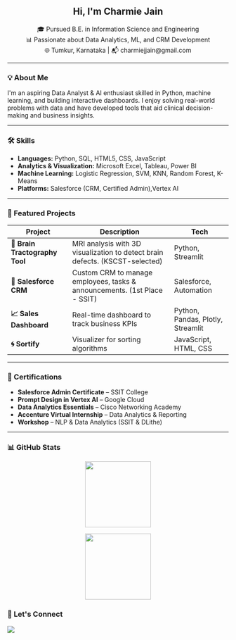 <h2 align="center">Hi, I'm Charmie Jain </h2>

<p align="center">
🎓 Pursued B.E. in Information Science and Engineering <br>
📊 Passionate about Data Analytics, ML, and CRM Development <br>
🌐 Tumkur, Karnataka | 📬 charmiejjain@gmail.com
</p>

---

### 💡 About Me

I'm an aspiring Data Analyst & AI enthusiast skilled in Python, machine learning, and building interactive dashboards. I enjoy solving real-world problems with data and have developed tools that aid clinical decision-making and business insights.

---

### 🛠️ Skills

- **Languages:** Python, SQL, HTML5, CSS, JavaScript  
- **Analytics & Visualization:** Microsoft Excel, Tableau, Power BI  
- **Machine Learning:** Logistic Regression, SVM, KNN, Random Forest, K-Means  
- **Platforms:** Salesforce (CRM, Certified Admin),Vertex AI

---

### 🚀 Featured Projects

| Project | Description | Tech |
|--------|-------------|------|
| **🧠 Brain Tractography Tool** | MRI analysis with 3D visualization to detect brain defects. (KSCST-selected) | Python, Streamlit|
| **📁 Salesforce CRM** | Custom CRM to manage employees, tasks & announcements. (1st Place - SSIT) | Salesforce, Automation |
| **📈 Sales Dashboard** | Real-time dashboard to track business KPIs | Python, Pandas, Plotly, Streamlit |
| **🌀 Sortify** | Visualizer for sorting algorithms | JavaScript, HTML, CSS |

---

### 📜 Certifications

- **Salesforce Admin Certificate** – SSIT College  
- **Prompt Design in Vertex AI** – Google Cloud  
- **Data Analytics Essentials** – Cisco Networking Academy  
- **Accenture Virtual Internship** – Data Analytics & Reporting  
- **Workshop** – NLP & Data Analytics (SSIT & DLithe)

---

### 📊 GitHub Stats

<p align="center">
  <img src="https://github-readme-stats.vercel.app/api/top-langs/?username=charmiejain&layout=compact&theme=radical" height="150" />
</p>
<p align="center">
  <img src="https://github-readme-streak-stats.herokuapp.com/?user=charmiejain&theme=radical" height="150" />
</p>

### 💬 Let's Connect

<p align="left">
  <a href="https://linkedin.com/in/charmiejain">
    <img src="https://img.shields.io/badge/LinkedIn-blue?style=flat&logo=linkedin" />
  </a>

